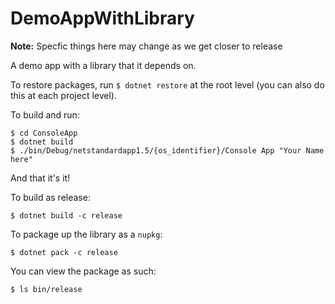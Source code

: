 # DemoAppWithLibrary

**Note:** Specfic things here may change as we get closer to release

A demo app with a library that it depends on.

To restore packages, run ```$ dotnet restore``` at the root level (you can also do this at each project level).

To build and run:

```
$ cd ConsoleApp
$ dotnet build
$ ./bin/Debug/netstandardapp1.5/{os_identifier}/Console App "Your Name here"
```

And that it's it!

To build as release:

```
$ dotnet build -c release
```

To package up the library as a `nupkg`:

```
$ dotnet pack -c release
```

You can view the package as such:

```
$ ls bin/release
```
